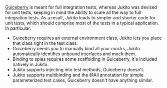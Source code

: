 [Guiceberry](https://code.google.com/p/guiceberry/) is meant for full integration tests, whereas Jukito was devised for unit tests, keeping in mind the ability to scale all the way to full integration tests. As a result, Jukito leads to simpler and shorter code for unit tests, which should comprise most of the tests in a typical application. In particular:

* Guiceberry requires an external environment class, Jukito lets you place that class right in the test class.
* Guiceberry needs you to manually bind all your mocks, Jukito automatically identifies unbound interfaces and mock them.
* Binding to spies requires some scaffolding in Guiceberry, it's included natively in Jukito.
* Jukito supports injecting into test methods, Guiceberry doesn't.
* Jukito supports multibinding and the @All annotation for simple parameterized test cases, Guiceberry doesn't have anything similar.